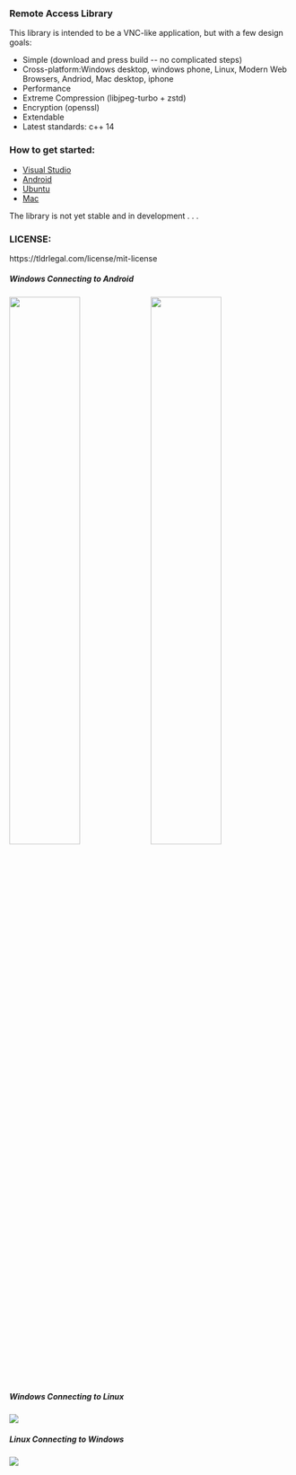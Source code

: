 <h3>Remote Access Library</h3>
<p>This library is intended to be a VNC-like application, but with a few design goals:
<ul>
<li>
Simple  (download and press build -- no complicated steps)
</li>
<li>
Cross-platform:Windows desktop, windows phone, Linux, Modern Web Browsers, Andriod, Mac desktop, iphone
</li>
<li>
Performance 
</li>
<li>
Extreme Compression (libjpeg-turbo + zstd)
</li>
<li>
Encryption (openssl)
</li>
<li>
Extendable 
</li>
<li>
Latest standards: c++ 14 
</li>
</ul>
<h3>How to get started:</h3>
<ul>
<li>
<a href="https://github.com/smasherprog/Remote_Access_Library/wiki/Visual-Studio-Development">Visual Studio</a>
</li>
<li><a href="https://github.com/smasherprog/Remote_Access_Library/wiki/Android-Development">Android</a> </li>
<li>
<a href="https://github.com/smasherprog/Remote_Access_Library/wiki/Ubuntu-Development">Ubuntu</a>
</li>
<li>
<a href="https://github.com/smasherprog/Remote_Access_Library/wiki/Mac-Development">Mac</a>
</li>
</ul>
</p>
<p>The library is not yet stable and in development . . . </p>


<h3>LICENSE:</h3>
<p>https://tldrlegal.com/license/mit-license</p>
<p>
<h5>Windows Connecting to Android</h5>
<img style="width:50%;float:left;" src="https://raw.githubusercontent.com/smasherprog/Remote_Access_Library/master/Android.PNG" target="_blank"/>
<img style="width:50%;float:left;" src="https://raw.githubusercontent.com/smasherprog/Remote_Access_Library/master/android2.PNG" target="_blank"/>
</p>
<p>
<h5>Windows Connecting to Linux</h5>
<img src="https://raw.githubusercontent.com/smasherprog/Remote_Access_Library/master/Windows_to_Linux.png" target="_blank"/>
</p>
<p>
<h5>Linux Connecting to Windows</h5>
<img src="https://raw.githubusercontent.com/smasherprog/Remote_Access_Library/master/linux_to_windows.png" target="_blank"/>
</p>

